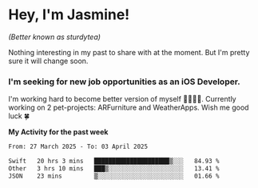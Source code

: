 # Hey, I'm Jasmine!
_(Better known as sturdytea)_

Nothing interesting in my past to share with at the moment. 
But I'm pretty sure it will change soon.

### I'm seeking for new job opportunities as an iOS Developer. 

I'm working hard to become better version of myself 🙇‍♀🏋️‍♀️. 
Currently working on 2 pet-projects: ARFurniture and WeatherApps. 
Wish me good luck 🍀

**My Activity for the past week**

<!--START_SECTION:waka-->

```txt
From: 27 March 2025 - To: 03 April 2025

Swift   20 hrs 3 mins   █████████████████████▒░░░   84.93 %
Other   3 hrs 10 mins   ███▒░░░░░░░░░░░░░░░░░░░░░   13.41 %
JSON    23 mins         ▒░░░░░░░░░░░░░░░░░░░░░░░░   01.66 %
```

<!--END_SECTION:waka-->
